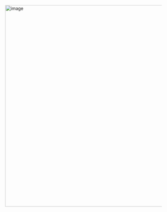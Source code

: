 <img width="648" alt="image" src="https://github.com/user-attachments/assets/a5035d18-b308-4f59-8abc-ca8ba0b56557" />

